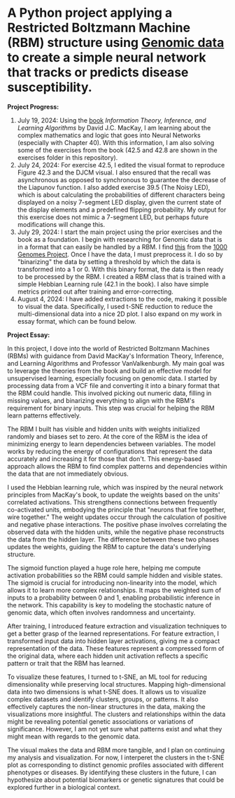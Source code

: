 # A Python project applying a Restricted Boltzmann Machine (RBM) structure using [Genomic data](https://www.internationalgenome.org) to create a simple neural network that tracks or predicts disease susceptibility.

**Project Progress:**
1. July 19, 2024: Using the [book](http://www.inference.org.uk/itprnn/book.pdf) *Information Theory, Inference, and Learning Algorithms* by David J.C. MacKay, I am learning about the complex mathematics and logic that goes into Neural Networks (especially with Chapter 40). With this information, I am also solving some of the exercises from the book (42.5 and 42.8 are shown in the  exercises folder in this repository). 
2. July 24, 2024: For exercise 42.5, I edited the visual format to reproduce Figure 42.3 and the DJCM visual. I also ensured that the recall was asynchronous as opposed to synchronous to guarantee the decrease of the Liapunov function. I also added exercise 39.5 (The Noisy LED), which is about calculating the probabilities of different characters being displayed on a noisy 7-segment LED display, given the current state of the display elements and a predefined flipping probability. My output for this exercise does not mimic a 7-segment LED, but perhaps future modifications will change this.
3. July 29, 2024: I start the main project using the prior exercises and the book as a foundation. I begin with researching for Genomic data that is in a format that can easily be handled by a RBM. I find [this](http://ftp.1000genomes.ebi.ac.uk/vol1/ftp/data_collections/1000G_2504_high_coverage_SV/working/20190825_Yale_cnvnator/) from the [1000 Genomes Project](https://www.internationalgenome.org). Once I have the data, I must preprocess it. I do so by "binarizing" the data by setting a threshold by which the data is transformed into a 1 or 0. With this binary format, the data is then ready to be processed by the RBM. I created a RBM class that is trained with a simple Hebbian Learning rule (42.1 in the book). I also have simple metrics printed out after training and error-correcting. 
4. August 4, 2024: I have added extractions to the code, making it possible to visual the data. Specifically, I used t-SNE reduction to reduce the multi-dimensional data into a nice 2D plot. I also expand on my work in essay format, which can be found below.

**Project Essay:**

In this project, I dove into the world of Restricted Boltzmann Machines (RBMs) with guidance from David MacKay's Information Theory, Inference, and Learning Algorithms and Professor VanValkenburgh. My main goal was to leverage the theories from the book and build an effective model for unsupervised learning, especially focusing on genomic data. I started by processing data from a VCF file and converting it into a binary format that the RBM could handle. This involved picking out numeric data, filling in missing values, and binarizing everything to align with the RBM's requirement for binary inputs. This step was crucial for helping the RBM learn patterns effectively.

The RBM I built has visible and hidden units with weights initialized randomly and biases set to zero. At the core of the RBM is the idea of minimizing energy to learn dependencies between variables. The model works by reducing the energy of configurations that represent the data accurately and increasing it for those that don't. This energy-based approach allows the RBM to find complex patterns and dependencies within the data that are not immediately obvious.

I used the Hebbian learning rule, which was inspired by the neural network principles from MacKay's book, to update the weights based on the units' correlated activations. This strengthens connections between frequently co-activated units, embodying the principle that "neurons that fire together, wire together." The weight updates occur through the calculation of positive and negative phase interactions. The positive phase involves correlating the observed data with the hidden units, while the negative phase reconstructs the data from the hidden layer. The difference between these two phases updates the weights, guiding the RBM to capture the data's underlying structure.

The sigmoid function played a huge role here, helping me compute activation probabilities so the RBM could sample hidden and visible states. The sigmoid is crucial for introducing non-linearity into the model, which allows it to learn more complex relationships. It maps the weighted sum of inputs to a probability between 0 and 1, enabling probabilistic inference in the network. This capability is key to modeling the stochastic nature of genomic data, which often involves randomness and uncertainty.

After training, I introduced feature extraction and visualization techniques to get a better grasp of the learned representations. For feature extraction, I transformed input data into hidden layer activations, giving me a compact representation of the data. These features represent a compressed form of the original data, where each hidden unit activation reflects a specific pattern or trait that the RBM has learned.

To visualize these features, I turned to t-SNE, an ML tool for reducing dimensionality while preserving local structures. Mapping high-dimensional data into two dimensions is what t-SNE does. It allows us to visualize complex datasets and identify clusters, groups, or patterns. It also effectively captures the non-linear structures in the data, making the visualizations more insightful. The clusters and relationships within the data might be revealing potential genetic associations or variations of significance. However, I am not yet sure what patterns exist and what they might mean with regards to the genomic data. 

The visual makes the data and RBM more tangible, and I plan on continuing my analysis and visualization. For now, I interperet the clusters in the t-SNE plot as corresponding to distinct genomic profiles associated with different phenotypes or diseases. By identifying these clusters in the future, I can hypothesize about potential biomarkers or genetic signatures that could be explored further in a biological context.
